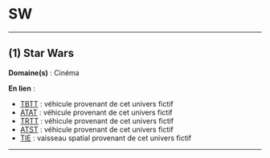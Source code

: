# SW

--------------------

## (1) Star Wars

**Domaine(s)** : Cinéma

**En lien** :

+ [TBTT](../T/tbtt.md) : véhicule provenant de cet univers fictif
+ [ATAT](../A/atat.md) : véhicule provenant de cet univers fictif
+ [TRTT](../T/trtt.md) : véhicule provenant de cet univers fictif
+ [ATST](../A/atst.md) : véhicule provenant de cet univers fictif
+ [TIE](../T/tie.md) : vaisseau spatial provenant de cet univers fictif

--------------------